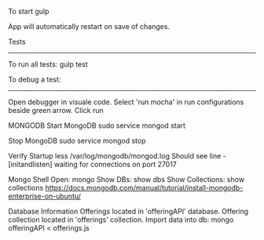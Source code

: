 To start
gulp

App will automatically restart on save of changes.

Tests
<hr>
To run all tests:
gulp test

To debug a test:
<hr>
Open debugger in visuale code.
Select 'run mocha' in run configurations beside green arrow.
Click run

MONGODB
Start MongoDB
sudo service mongod start

Stop MongoDB
sudo service mongod stop

Verify Startup
less /var/log/mongodb/mongod.log
Should see line - [initandlisten] waiting for connections on port 27017

Mongo Shell
Open: mongo
Show DBs: show dbs
Show Collections: show collections
https://docs.mongodb.com/manual/tutorial/install-mongodb-enterprise-on-ubuntu/

Database Information
Offerings located in 'offeringAPI' database.
Offering collection located in 'offerings' collection.
Import data into db: mongo offeringAPI < offerings.js
